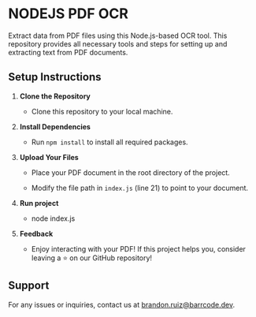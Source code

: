 # NODEJS PDF OCR

Extract data from PDF files using this Node.js-based OCR tool. This repository provides all necessary tools and steps for setting up and extracting text from PDF documents.

## Setup Instructions

1. **Clone the Repository**

   - Clone this repository to your local machine.

2. **Install Dependencies**

   - Run `npm install` to install all required packages.

3. **Upload Your Files**

   - Place your PDF document in the root directory of the project.

   - Modify the file path in `index.js` (line 21) to point to your document.

4. **Run project**

   - node index.js

5. **Feedback**
   - Enjoy interacting with your PDF! If this project helps you, consider leaving a ⭐️ on our GitHub repository!

## Support

For any issues or inquiries, contact us at [brandon.ruiz@barrcode.dev](mailto:brandon.ruiz@barrcode.dev).
